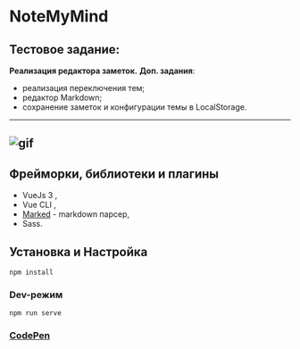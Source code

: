 # NoteMyMind
## Тестовое задание:
__Реализация редактора заметок.__
__Доп. задания__:
 - реализация переключения тем;
 - редактор Markdown;
 - сохранение заметок и конфигурации темы в LocalStorage.
---
![gif](https://user-images.githubusercontent.com/38442573/116130276-b6326b80-a6d3-11eb-8105-29ec227384f1.gif)
---
## Фрейморки, библиотеки и плагины
- VueJs 3 , 
- Vue CLI ,
- [Marked](https://github.com/markedjs/marked) -  markdown парсер,
- Sass.

## Установка и Настройка

```
npm install
```

### Dev-режим


```
npm run serve
```
### [CodePen](https://codepen.io/morkamee/project/editor/ArGqyp)
